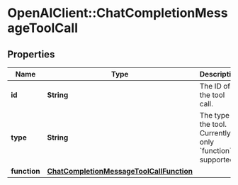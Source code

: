 # OpenAIClient::ChatCompletionMessageToolCall

## Properties
Name | Type | Description | Notes
------------ | ------------- | ------------- | -------------
**id** | **String** | The ID of the tool call. | 
**type** | **String** | The type of the tool. Currently, only &#x60;function&#x60; is supported. | 
**function** | [**ChatCompletionMessageToolCallFunction**](ChatCompletionMessageToolCallFunction.md) |  | 

